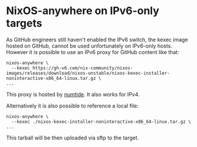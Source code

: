 # NixOS-anywhere on IPv6-only targets

As GitHub engineers still haven't enabled the IPv6 switch, the kexec image
hosted on GitHub, cannot be used unfortunately on IPv6-only hosts. However it is
possible to use an IPv6 proxy for GitHub content like that:

```
nixos-anywhere \
  --kexec https://gh-v6.com/nix-community/nixos-images/releases/download/nixos-unstable/nixos-kexec-installer-noninteractive-x86_64-linux.tar.gz \
...
```

This proxy is hosted by [numtide](https://numtide.com/). It also works for IPv4.

Alternatively it is also possible to reference a local file:

```
nixos-anywhere \
  --kexec ./nixos-kexec-installer-noninteractive-x86_64-linux.tar.gz \
...
```

This tarball will be then uploaded via sftp to the target.
